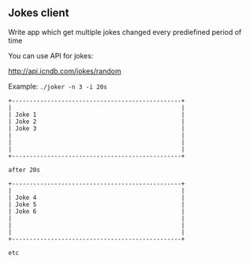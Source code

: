 ## Jokes client

Write app which get multiple jokes changed every prediefined period of time

You can use API for jokes:

http://api.icndb.com/jokes/random


Example: `./joker -n 3 -i 20s`

```
+------------------------------------------------+
|                                                |
| Joke 1                                         |
| Joke 2                                         |
| Joke 3                                         |
|                                                |
|                                                |
|                                                |
+------------------------------------------------+

after 20s

+------------------------------------------------+
|                                                |
| Joke 4                                         |
| Joke 5                                         |
| Joke 6                                         |
|                                                |
|                                                |
|                                                |
+------------------------------------------------+

etc

```
